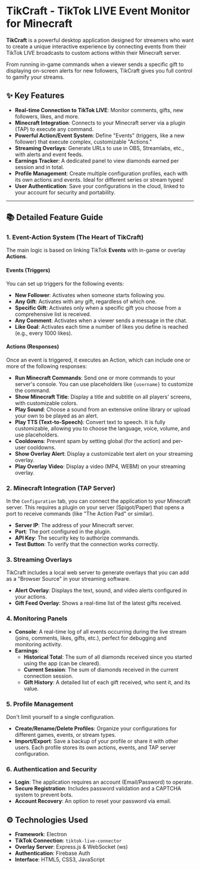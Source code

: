 # TikCraft - TikTok LIVE Event Monitor for Minecraft
<p align="center">
  <!-- You can place your logo URL here -->
</p>

**TikCraft** is a powerful desktop application designed for streamers who want to create a unique interactive experience by connecting events from their TikTok LIVE broadcasts to custom actions within their Minecraft server.

From running in-game commands when a viewer sends a specific gift to displaying on-screen alerts for new followers, TikCraft gives you full control to gamify your streams.

## ✨ Key Features

*   **Real-time Connection to TikTok LIVE**: Monitor comments, gifts, new followers, likes, and more.
*   **Minecraft Integration**: Connects to your Minecraft server via a plugin (TAP) to execute any command.
*   **Powerful Action/Event System**: Define "Events" (triggers, like a new follower) that execute complex, customizable "Actions."
*   **Streaming Overlays**: Generate URLs to use in OBS, Streamlabs, etc., with alerts and event feeds.
*   **Earnings Tracker**: A dedicated panel to view diamonds earned per session and in total.
*   **Profile Management**: Create multiple configuration profiles, each with its own actions and events. Ideal for different series or stream types!
*   **User Authentication**: Save your configurations in the cloud, linked to your account for security and portability.

---

## 📚 Detailed Feature Guide

### 1. Event-Action System (The Heart of TikCraft)

The main logic is based on linking TikTok **Events** with in-game or overlay **Actions**.

#### Events (Triggers)
You can set up triggers for the following events:
*   **New Follower**: Activates when someone starts following you.
*   **Any Gift**: Activates with any gift, regardless of which one.
*   **Specific Gift**: Activates only when a specific gift you choose from a comprehensive list is received.
*   **Any Comment**: Activates when a viewer sends a message in the chat.
*   **Like Goal**: Activates each time a number of likes you define is reached (e.g., every 1000 likes).

#### Actions (Responses)
Once an event is triggered, it executes an Action, which can include one or more of the following responses:
*   **Run Minecraft Commands**: Send one or more commands to your server's console. You can use placeholders like `{username}` to customize the command.
*   **Show Minecraft Title**: Display a title and subtitle on all players' screens, with customizable colors.
*   **Play Sound**: Choose a sound from an extensive online library or upload your own to be played as an alert.
*   **Play TTS (Text-to-Speech)**: Convert text to speech. It is fully customizable, allowing you to choose the language, voice, volume, and use placeholders.
*   **Cooldowns**: Prevent spam by setting global (for the action) and per-user cooldowns.
*   **Show Overlay Alert**: Display a customizable text alert on your streaming overlay.
*   **Play Overlay Video**: Display a video (MP4, WEBM) on your streaming overlay.

### 2. Minecraft Integration (TAP Server)
In the `Configuration` tab, you can connect the application to your Minecraft server. This requires a plugin on your server (Spigot/Paper) that opens a port to receive commands (like "The Action Pad" or similar).
*   **Server IP**: The address of your Minecraft server.
*   **Port**: The port configured in the plugin.
*   **API Key**: The security key to authorize commands.
*   **Test Button**: To verify that the connection works correctly.

### 3. Streaming Overlays
TikCraft includes a local web server to generate overlays that you can add as a "Browser Source" in your streaming software.
*   **Alert Overlay**: Displays the text, sound, and video alerts configured in your actions.
*   **Gift Feed Overlay**: Shows a real-time list of the latest gifts received.

### 4. Monitoring Panels
*   **Console**: A real-time log of all events occurring during the live stream (joins, comments, likes, gifts, etc.), perfect for debugging and monitoring activity.
*   **Earnings**:
    *   **Historical Total**: The sum of all diamonds received since you started using the app (can be cleared).
    *   **Current Session**: The sum of diamonds received in the current connection session.
    *   **Gift History**: A detailed list of each gift received, who sent it, and its value.

### 5. Profile Management
Don't limit yourself to a single configuration.
*   **Create/Rename/Delete Profiles**: Organize your configurations for different games, events, or stream types.
*   **Import/Export**: Save a backup of your profile or share it with other users. Each profile stores its own actions, events, and TAP server configuration.

### 6. Authentication and Security
*   **Login**: The application requires an account (Email/Password) to operate.
*   **Secure Registration**: Includes password validation and a CAPTCHA system to prevent bots.
*   **Account Recovery**: An option to reset your password via email.

## ⚙️ Technologies Used
*   **Framework**: Electron
*   **TikTok Connection**: `tiktok-live-connector`
*   **Overlay Server**: Express.js & WebSocket (ws)
*   **Authentication**: Firebase Auth
*   **Interface**: HTML5, CSS3, JavaScript
